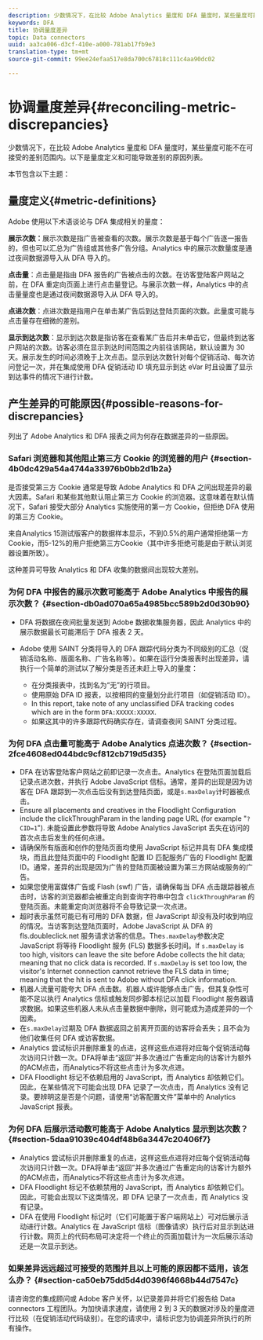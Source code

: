 ```yaml
---
description: 少数情况下，在比较 Adobe Analytics 量度和 DFA 量度时，某些量度可能不在可接受的差别范围内。以下是量度定义和可能导致差别的原因列表。
keywords: DFA
title: 协调量度差异
topic: Data connectors
uuid: aa3ca006-d3cf-410e-a000-781ab17fb9e3
translation-type: tm+mt
source-git-commit: 99ee24efaa517e8da700c67818c111c4aa90dc02

---
```



# 协调量度差异{#reconciling-metric-discrepancies}

少数情况下，在比较 Adobe Analytics 量度和 DFA 量度时，某些量度可能不在可接受的差别范围内。以下是量度定义和可能导致差别的原因列表。

本节包含以下主题：

## 量度定义{#metric-definitions}

Adobe 使用以下术语谈论与 DFA 集成相关的量度：

**展示次数：**&#x200B;展示次数是指广告被查看的次数。展示次数是基于每个广告逐一报告的，但也可以汇总为广告组或其他多广告分组。Analytics 中的展示次数量度是通过夜间数据源导入从 DFA 导入的。

**点击量**：点击量是指由 DFA 报告的广告被点击的次数。在访客登陆客户网站之前，在 DFA 重定向页面上进行点击量登记。与展示次数一样，Analytics 中的点击量量度也是通过夜间数据源导入从 DFA 导入的。

**点进次数**：点进次数是指用户在单击某广告后到达登陆页面的次数。此量度可能与点击量存在细微的差别。

**显示到达次数**：显示到达次数是指访客在查看某广告后并未单击它，但最终到达客户网站的次数。访客必须在显示到达时间范围之内前往该网站，默认设置为 30 天。展示发生的时间必须晚于上次点击。显示到达次数针对每个促销活动、每次访问登记一次，并在集成使用 DFA 促销活动 ID 填充显示到达 eVar 时且设置了显示到达事件的情况下进行计数。

## 产生差异的可能原因{#possible-reasons-for-discrepancies}

列出了 Adobe Analytics 和 DFA 报表之间为何存在数据差异的一些原因。

### Safari 浏览器和其他阻止第三方 Cookie 的浏览器的用户 {#section-4b0dc429a54a4744a33976b0bb2d1b2a}

是否接受第三方 Cookie 通常是导致 Adobe Analytics 和 DFA 之间出现差异的最大因素。Safari 和某些其他默认阻止第三方 Cookie 的浏览器。这意味着在默认情况下，Safari 接受大部分 Analytics 实施使用的第一方 Cookie，但拒绝 DFA 使用的第三方 Cookie。

来自Analytics 15测试版客户的数据样本显示，不到0.5%的用户通常拒绝第一方Cookie，而5-12%的用户拒绝第三方Cookie（其中许多拒绝可能是由于默认浏览器设置所致）。

这种差异可导致 Analytics 和 DFA 收集的数据间出现较大差别。

### 为何 DFA 中报告的展示次数可能高于 Adobe Analytics 中报告的展示次数？ {#section-db0ad070a65a4985bcc589b2d0d30b90}

* DFA 将数据在夜间批量发送到 Adobe 数据收集服务器，因此 Analytics 中的展示数据最长可能滞后于 DFA 报表 2 天。
* Adobe 使用 SAINT 分类将导入的 DFA 跟踪代码分类为不同级别的汇总（促销活动名称、版面名称、广告名称等）。如果在运行分类报表时出现差异，请执行一个简单的测试以了解分类是否还未赶上导入的量度：

   * 在分类报表中，找到名为“无”的行项目。
   * 使用原始 DFA ID 报表，以按相同的变量划分此行项目（如促销活动 ID）。
   * In this report, take note of any unclassified DFA tracking codes which are in the form `DFA:XXXXX:XXXXX`.
   * 如果这其中的许多跟踪代码确实存在，请调查夜间 SAINT 分类过程。

### 为何 DFA 点击量可能高于 Adobe Analytics 点进次数？ {#section-2fce4608ed044bdc9cf812cb719d5d35}

* DFA 在访客登陆客户网站之前即记录一次点击。Analytics 在登陆页面加载后记录点进次数，并执行 Adobe JavaScript 信标。通常，差异的出现是因为访客在 DFA 跟踪到一次点击后没有到达登陆页面，或是`s.maxDelay`计时器被点击。
* Ensure all placements and creatives in the Floodlight Configuration include the clickThroughParam in the landing page URL (for example "`?CID=1`"). 未能设置此参数将导致 Adobe Analytics JavaScript 丢失在访问的首次点击后发生的任何点进。
* 请确保所有版面和创作的登陆页面均使用 JavaScript 标记并具有 DFA 集成模块，而且此登陆页面中的 Floodlight 配置 ID 匹配服务广告的 Floodlight 配置 ID。通常，差异的出现是因为广告的登陆页面被设置为第三方网站或服务的广告。
* 如果您使用富媒体广告或 Flash (swf) 广告，请确保每当 DFA 点击跟踪器被点击时，访客的浏览器都会被重定向到查询字符串中包含 `clickThroughParam` 的登陆页面。未能重定向浏览器将不会导致记录一次点进。
* 超时表示虽然可能已有可用的 DFA 数据，但 JavaScript 却没有及时收到响应的情况。当访客到达登陆页面时，Adobe JavaScript 从 DFA 的 fls.doubleclick.net 服务请求访客的信息。The`s.maxDelay`参数决定 JavaScript 将等待 Floodlight 服务 (FLS) 数据多长时间。If `s.maxDelay` is too high, visitors can leave the site before Adobe collects the hit data; meaning that no click data is recorded. If `s.maxDelay` is set too low, the visitor's Internet connection cannot retrieve the FLS data in time; meaning that the hit is sent to Adobe without DFA click information.
* 机器人流量可能夸大 DFA 点击数。机器人或许能够点击广告，但其复杂性可能不足以执行 Analytics 信标或触发同步脚本标记以加载 Floodlight 服务器请求数据。如果这些机器人未从点击量数据中删除，则可能成为造成差异的一个因素。
* 在`s.maxDelay`过期及 DFA 数据返回之前离开页面的访客将会丢失；且不会为他们收集任何 DFA 或访客数据。
* Analytics 尝试标识并删除重复的点进，这样这些点进将对应每个促销活动每次访问只计数一次。DFA将单击“返回”并多次通过广告重定向的访客计为额外的ACM点击，而Analytics不将这些点击计为多次点进。
* DFA Floodlight 标记不依赖启用的 JavaScript，而 Analytics 却依赖它们。因此，在某些情况下可能会出现 DFA 记录了一次点击，而 Analytics 没有记录。要辨明这是否是个问题，请使用“访客配置文件”菜单中的 Analytics JavaScript 报表。

### 为何 DFA 后展示活动数可能高于 Adobe Analytics 显示到达次数？ {#section-5daa91039c404df48b6a3447c20406f7}

* Analytics 尝试标识并删除重复的点进，这样这些点进将对应每个促销活动每次访问只计数一次。DFA将单击“返回”并多次通过广告重定向的访客计为额外的ACM点击，而Analytics不将这些点击计为多次点进。
* DFA Floodlight 标记不依赖禁用的 JavaScript，而 Analytics 却依赖它们。因此，可能会出现以下这类情况，即 DFA 记录了一次点击，而 Analytics 没有记录。
* DFA 在使用 Floodlight 标记时（它们可能置于客户端网站上）可对后展示活动进行计数。Analytics 在 JavaScript 信标（图像请求）执行后对显示到达进行计数。网页上的代码布局可决定将一个终止的页面加载计为一次后展示活动还是一次显示到达。

### 如果差异远远超过可接受的范围并且以上可能的原因都不适用，该怎么办？ {#section-ca50eb75dd5d4d0396f4668b44d7547c}

请咨询您的集成顾问或 Adobe 客户关怀，以记录差异并将它们报告给 Data connectors 工程团队。为加快请求速度，请使用 2 到 3 天的数据对涉及的量度进行比较（在促销活动代码级别）。在您的请求中，请标识您为协调差异所执行的所有操作。
